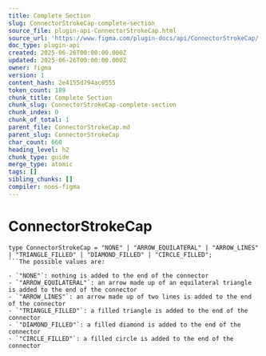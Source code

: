 ```yaml
---
title: Complete Section
slug: ConnectorStrokeCap-complete-section
source_file: plugin-api-ConnectorStrokeCap.html
source_url: 'https://www.figma.com/plugin-docs/api/ConnectorStrokeCap/'
doc_type: plugin-api
created: 2025-06-26T00:00:00.000Z
updated: 2025-06-26T00:00:00.000Z
owner: figma
version: 1
content_hash: 2e4155d794ac0555
token_count: 189
chunk_title: Complete Section
chunk_slug: ConnectorStrokeCap-complete-section
chunk_index: 0
chunk_of_total: 1
parent_file: ConnectorStrokeCap.md
parent_slug: ConnectorStrokeCap
char_count: 660
heading_level: h2
chunk_type: guide
merge_type: atomic
tags: []
sibling_chunks: []
compiler: noos-figma
---
```


# ConnectorStrokeCap

```
type ConnectorStrokeCap = "NONE" | "ARROW_EQUILATERAL" | "ARROW_LINES" | "TRIANGLE_FILLED" | "DIAMOND_FILLED" | "CIRCLE_FILLED";
```The possible values are:

- `"NONE"`: nothing is added to the end of the connector
- `"ARROW_EQUILATERAL"`: an arrow made up of an equilateral triangle is added to the end of the connector
- `"ARROW_LINES"`: an arrow made up of two lines is added to the end of the connector
- `"TRIANGLE_FILLED"`: a filled triangle is added to the end of the connector
- `"DIAMOND_FILLED"`: a filled diamond is added to the end of the connector
- `"CIRCLE_FILLED"`: a filled circle is added to the end of the connector
